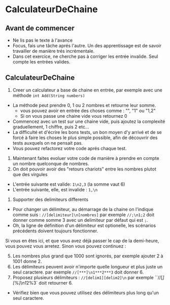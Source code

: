 # CalculateurDeChaine

## Avant de commencer 

 * Ne lis pas le texte à l'avance
 * Focus, fais une tâche aprés l'autre. Un des apprentissage est de savoir travailler de manière trés incrémentale.
 * Dans cet exercice, ne cherche pas à corriger les entrée invalide. Seul compte les entrées valides.

## CalculateurDeChaine

1. Creer un calculateur a base de chaine en entrée, par exemple avec une méthode `int Add(String numbers)`
  * La méthode peut prendre 0, 1 ou 2 nombres et retourne leur somme.
    * vous pouvez avoir en entrée des choses comme : "", "1" ou "1,2"
    * Si on vous passe une chaine vide vous retournez 0
  * Commencez avec un test sur une chaine vide, puis ajoutez la complexité graduellement, 1 chiffre, puis 2 etc...
  * La difficulté et d'écrire les bons tests, un bon moyen d'y arrivé et de se forcé à faire les choses le plus simple possible, afin de découvrir des tests auxquels on ne pensait pas.
  * Vous pouvez refactorez votre code aprés chaque test.
1. Maintenant faites evoluer votre code de manière à prendre en compte un nombre quelconque de nombres.
1. On doit pouvoir avoir des "retours chariots" entre les nombres plutot que des virgules
  * L'entrée suivante est valide:  `1\n2,3`  (la somme vaut 6)
  * L'entrée suivante, elle, est invalide : `1,\n`
1. Supporter des delimiteurs differents
  * Pour changer un délimiteur, au démarrage de la chaine on l'indique comme suis : `//[delimiteur]\n[nombres]` par exemple `//;\n1;2` doit donner comme somme 3 avec un delimiteur par défaut qui est `;`.
  * Oh, la ligne de définition d'un délimiteur est optionelle, les scénarios précédents doivent toujours fonctionner.

Si vous en êtes ici, et que vous avez déjà passer le cap de la demi-heure, vous pouvez vous arretez. Sinon vous pouvez continuez :

5. Les nombres plus grand que 1000 sont ignorés, par exemple ajouter 2 à 1001 donne 2.
6. Les délimiteurs peuvent avoir n'importe quelle longueur et plus juste un seul caractere. par exemple `//[***]\n1***2***3` doit donner 6.
7. Proposez plusieurs délimiteurs : `//[delim1][delim2]\n` par exemple ``//[*][%]\n1*2%3` doit retourner 6.
  * Vérifiez bien que vous pouvez utilisez des délimiteurs plus long qu'un seul caractere.
